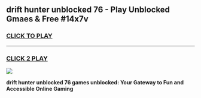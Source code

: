 
## drift hunter unblocked 76 - Play Unblocked Gmaes & Free #14x7v
<h3>
<a href="https://news.freeplayer.one?title=drift_hunter_unblocked_76&ref=03M">CLICK TO PLAY</a></h3>
<hr>

<h3>
<a href="https://news.freeplayer.one?title=drift_hunter_unblocked_76&ref=03M">CLICK 2 PLAY</a>
  
</h3>

<a href="https://news.freeplayer.one?title=drift_hunter_unblocked_76&ref=03M"><img src="https://clearcache.store/games.png"></a>


**drift hunter unblocked 76 games unblocked: Your Gateway to Fun and Accessible Online Gaming**
